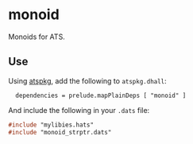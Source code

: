 # monoid

Monoids for ATS.

## Use

Using [atspkg](http://github.com/vmchale/atspkg), add the following to
`atspkg.dhall`:

```
  dependencies = prelude.mapPlainDeps [ "monoid" ]
```

And include the following in your `.dats` file:

```ats
#include "mylibies.hats"
#include "monoid_strptr.dats"
```
